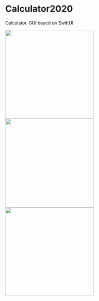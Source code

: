 # Calculator2020
Calculator. GUI based on SwiftUI


<img src="https://user-images.githubusercontent.com/29354959/73023855-05388380-3e35-11ea-9b03-adeae323178e.png" width=280> <img src="https://user-images.githubusercontent.com/29354959/73023856-05388380-3e35-11ea-90e3-5e1ee159b019.png" width=280> <img src="https://user-images.githubusercontent.com/29354959/73023859-05388380-3e35-11ea-8207-9e552252f272.png" width=280>
